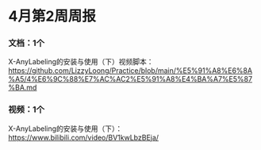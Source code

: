 # 4月第2周周报

### 文档：1个  
X-AnyLabeling的安装与使用（下）视频脚本：https://github.com/LizzyLoong/Practice/blob/main/%E5%91%A8%E6%8A%A5/4%E6%9C%88%E7%AC%AC2%E5%91%A8%E4%BA%A7%E5%87%BA.md    


### 视频：1个
X-AnyLabeling的安装与使用（下）：https://www.bilibili.com/video/BV1kwLbzBEja/   







